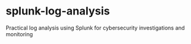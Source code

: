 # splunk-log-analysis
Practical log analysis using Splunk for cybersecurity investigations and monitoring
